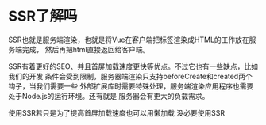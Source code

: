 # SSR了解吗

   SSR也就是服务端渲染，也就是将Vue在客户端把标签渲染成HTML的工作放在服务端完成，
   然后再把html直接返回给客户端。

   SSR有着更好的SEO、并且首屏加载速度更快等优点。不过它也有一些缺点，比如我们的开发
   条件会受到限制，服务器端渲染只支持beforeCreate和created两个钩子，当我们需要一些
   外部扩展库时需要特殊处理，服务端渲染应用程序也需要处于Node.js的运行环境。还有就是
   服务器会有更大的负载需求。

   使用SSR若只是为了提高首屏加载速度也可以用懒加载 没必要使用SSR